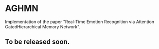 # AGHMN
Implementation of the paper "Real-Time Emotion Recognition via Attention GatedHierarchical Memory Network".

## To be released soon.
